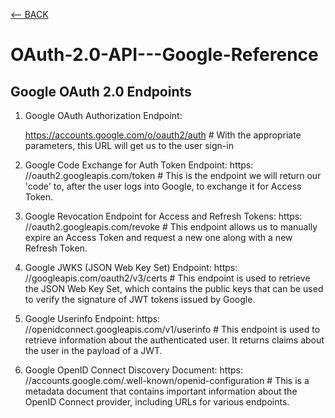 [<-- BACK](https://github.com/bkieselEducational/OAuth-2.0-from-Scratch)
# OAuth-2.0-API---Google-Reference

## Google OAuth 2.0 Endpoints
1. Google OAuth Authorization Endpoint: <div style="display: inline">https://accounts.google.com/o/oauth2/auth</div> # With the appropriate parameters, this URL will get us to the user sign-in<br>

2. Google Code Exchange for Auth Token Endpoint: https: //oauth2.googleapis.com/token # This is the endpoint we will return our 'code' to, after the user logs into Google, to exchange it for Access Token.

3. Google Revocation Endpoint for Access and Refresh Tokens: https: //oauth2.googleapis.com/revoke # This endpoint allows us to manually expire an Access Token and request a new one along with a new Refresh Token.

4. Google JWKS (JSON Web Key Set) Endpoint: https: //googleapis.com/oauth2/v3/certs # This endpoint is used to retrieve the JSON Web Key Set, which contains the public keys that can be used to verify the signature of JWT tokens issued by Google. 

5. Google Userinfo Endpoint: https: //openidconnect.googleapis.com/v1/userinfo # This endpoint is used to retrieve information about the authenticated user. It returns claims about the user in the payload of a JWT.

6. Google OpenID Connect Discovery Document: https: //accounts.google.com/.well-known/openid-configuration # This is a metadata document that contains important information about the OpenID Connect provider, including URLs for various endpoints.
